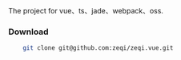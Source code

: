The project for vue、ts、jade、webpack、oss.
### Download
```sh
    git clone git@github.com:zeqi/zeqi.vue.git
